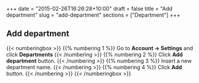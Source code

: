+++
date = "2015-02-26T16:26:28+10:00"
draft = false
title = "Add department"
slug = "add-department"
sections = ["Department"]
+++

## Add department

{{< numberingbox >}}
	{{% numbering 1 %}} Go to **Account -> Settings** and click **Departments** {{< /numbering >}}
	{{% numbering 2 %}} Click **Add department** button. {{< /numbering >}}
	{{% numbering 3 %}} Insert a new department name. {{< /numbering >}}
	{{% numbering 4 %}} Click **Add** button. {{< /numbering >}}
{{< /numberingbox >}}